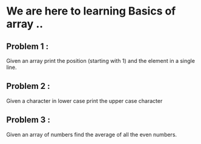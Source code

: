 # We are here to learning Basics of array .. 
## Problem 1 : 
Given an array print the position (starting with 1) and the element in a single line.
## Problem 2 : 
Given a character in lower case print the upper case character
## Problem 3 : 
Given an array of numbers find the average of all the even numbers.

